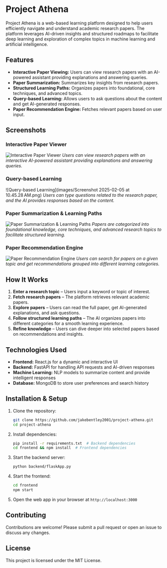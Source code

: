 # Project Athena

Project Athena is a web-based learning platform designed to help users efficiently navigate and understand academic research papers. The platform leverages AI-driven insights and structured roadmaps to facilitate deep learning and exploration of complex topics in machine learning and artificial intelligence.

## Features

- **Interactive Paper Viewing:** Users can view research papers with an AI-powered assistant providing explanations and answering queries.
- **Paper Summarization:** Summarizes key insights from research papers.
- **Structured Learning Paths:** Organizes papers into foundational, core techniques, and advanced topics.
- **Query-based Learning:** Allows users to ask questions about the content and get AI-generated responses.
- **Paper Recommendation Engine:** Fetches relevant papers based on user input.

## Screenshots

### Interactive Paper Viewer
![Interactive Paper Viewer](Screenshot%202025-02-05%20at%2010.45.28%E2%80%AFAM.png)
*Users can view research papers with an interactive AI-powered assistant providing explanations and answering queries.*

### Query-based Learning
![Query-based Learning](images/Screenshot 2025-02-05 at 10.45.28 AM.png)
*Users can type questions related to the research paper, and the AI provides responses based on the content.*

### Paper Summarization & Learning Paths
![Paper Summarization & Learning Paths](Screenshot%202025-02-05%20at%2010.55.56%E2%80%AFAM.png)
*Papers are categorized into foundational knowledge, core techniques, and advanced research topics to facilitate structured learning.*

### Paper Recommendation Engine
![Paper Recommendation Engine](Screenshot%202025-02-05%20at%2010.57.40%E2%80%AFAM.png)
*Users can search for papers on a given topic and get recommendations grouped into different learning categories.*

## How It Works
1. **Enter a research topic** – Users input a keyword or topic of interest.
2. **Fetch research papers** – The platform retrieves relevant academic papers.
3. **Explore papers** – Users can read the full paper, get AI-generated explanations, and ask questions.
4. **Follow structured learning paths** – The AI organizes papers into different categories for a smooth learning experience.
5. **Refine knowledge** – Users can dive deeper into selected papers based on recommendations and insights.

## Technologies Used
- **Frontend:** React.js for a dynamic and interactive UI
- **Backend:** FastAPI for handling API requests and AI-driven responses
- **Machine Learning:** NLP models to summarize content and provide intelligent responses
- **Database:** MongoDB to store user preferences and search history

## Installation & Setup
1. Clone the repository:
   ```sh
   git clone https://github.com/jakebentley2001/project-athena.git
   cd project-athena
   ```
2. Install dependencies:
   ```sh
   pip install -r requirements.txt  # Backend dependencies
   cd frontend && npm install  # Frontend dependencies
   ```
3. Start the backend server:
   ```sh
   python backend/flaskApp.py
   ```
4. Start the frontend:
   ```sh
   cd frontend
   npm start
   ```
5. Open the web app in your browser at `http://localhost:3000`

## Contributing
Contributions are welcome! Please submit a pull request or open an issue to discuss any changes.

## License
This project is licensed under the MIT License.

